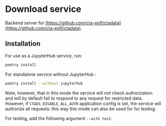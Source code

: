 # Download service

Backend server for [https://github.com/cta-epfl/ctadata](https://github.com/cta-epfl/ctadata).

## Installation

For use as a JupyterHub service, run:
```sh
poetry install
```

For standalone service without JupyterHub :
```sh
poetry install --without jupyterhub
```

Note, however, that in this mode the service will not check authorization and will by default fail to respond to any request for restricted data. However, if `CTADS_DISABLE_ALL_AUTH` application config is set, the service will authorize all requests: this way this mode can also be used for for testing. 

For testing, add the following argument `--with test`.